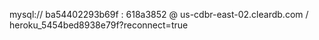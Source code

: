 mysql://
ba54402293b69f
:
618a3852
@
us-cdbr-east-02.cleardb.com
/
heroku_5454bed8938e79f?reconnect=true